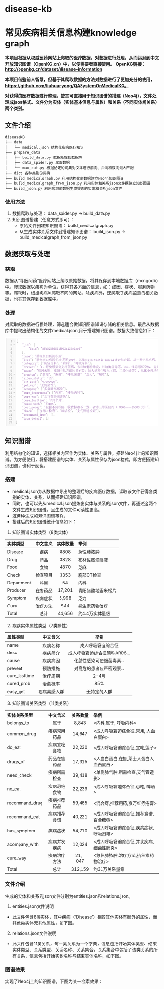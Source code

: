 # disease-kb
# 常见疾病相关信息构建knowledge graph

**本项目根据从权威医药网站上爬取的医疗数据，对数据进行处理，从而运用到中文开放知识图谱（OpenKG.cn）中，以便需要者直接使用。**
**OpenKG链接：http://openkg.cn/dataset/disease-information**
 
**本项目借鉴前人智慧，但基于其爬取数据的方法对数据进行了更加充分的使用，https://github.com/liuhuanyong/QASystemOnMedicalKG。**
 
**对获得的医疗数据进行整理，使其可直接用于知识图谱的搭建（Neo4j），文件处理成json格式。文件分为实体（实体基本信息与属性）和关系（不同实体间关系）两个类别。**
## 文件介绍
```shell
diseaseKB
├── data
│   └── medical.json 结构化疾病医疗知识
├── prepare_data
│   ├── build_data.py 数据处理到数据库
│   ├── data_spider.py 爬取数据
│   └── max_cut.py 根据给定的词典对文本进行前向、后向和双向最大匹配
├── dict 各种类别的词典
├── build_medicalgraph.py 利用结构化的数据建立Neo4j知识图谱 
├── build_medicalgraph_from_json.py 利用实体和关系json文件据建立知识图谱 
└── build_json.py 利用爬取的数据生成提炼的实体和关系json文件
```
### 使用方法
  1. 数据爬取与处理： data_spider.py -> build_data.py
  2. 知识图谱搭建（任意方式即可）： 
     - 原始文件搭建知识图谱： build_medicalgraph.py
     - 从生成实体关系文件到搭建知识图谱： build_json.py -> build_medicalgraph_from_json.py
## 数据获取与处理
### 获取
  数据从“寻医问药”医疗网站上爬取原始数据，将其保存到本地数据库（mongodb)中。爬取数据以疾病为单位，获得其各方面的信息，如：成因、症状、服用药物等。爬取时，根据疾病id爬取不同的网站。除疾病外，还爬取了疾病监测的相关数据，也将其保存到数据库中。
### 处理
  对爬取的数据进行预处理，筛选适合做知识图谱知识存储的相关信息。最后从数据库中提取出结构化的文件medical.json,用于搭建知识图谱。数据大致信息如下：
  <p align="left">
	<img src=./pic/json.png alt="Sample"  width="500">
	<p align="center">
		<em> </em>
	</p>
</p>

## 知识图谱
  利用结构化的知识，选择相关内容作为实体、关系与属性，搭建Neo4j上的知识图谱。为方便使用，将搭建图谱的实体、关系与属性保存为json格式，即方便搭建知识图谱，也利于阅读。
### 搭建
 - medical.json为从数据中导出的整理后的疾病医疗数据，读取该文件获得各类别的实体、关系，从而搭建知识图谱。
 - 同时，也可以先从medical.json提炼出实体与关系的json文件，再通过这两个文件生成知识图谱。且生成的文件可读性更高。
 - 这两种生成的知识图谱等价。
 - 搭建后的知识图谱统计信息如下：
 1. 知识图谱实体类型（8类实体）
 
| 实体类型   |   中文含义   | 实体数量 | 举例                                   |
| :--------- | :----------: | :------: | :-------------------------------------|
| Disease    |     疾病     |  8808    | 急性肺脓肿                             |
| Drug       |     药品     |  3828    | 布林佐胺滴眼液                         |
| Food       |     食物     |  4870    | 芝麻                                   |
| Check      |   检查项目   |  3353    | 胸部CT检查                             |
| Department |     科目     |  54      | 内科                                   |
| Producer   |   在售药品   |  17,201  | 青阳醋酸地塞米松片                     |
| Symptom    |   疾病症状   |  5,998   | 乏力                                   |
| Cure       |   治疗方法   |  544     | 抗生素药物治疗                         |
| Total      |     总计     |  44,656  | 约4.4万实体量级                        |

2. 疾病实体属性类型（7类属性）

| 属性类型      |   中文含义   |            举例             |
| :------------ | :----------: | :-------------------------: |
| name          |   疾病名称   |       成人呼吸窘迫综合征        |
| desc          |   疾病简介   |    成人呼吸窘迫综合征简称ARDS...    |
| cause         |   疾病病因   |    化脓性感染可使细菌毒素...    |
| prevent       |   预防措施   | 对高危的患者应严密观察... |
| cure_lasttime |   治疗周期   |          2-4月          |
| cured_prob    |   治愈概率   |             85%             |
| easy_get      | 疾病易感人群 |        无特定的人群         |

3. 知识图谱关系类型（11类关系）
 
| 实体关系类型   |   中文含义   | 关系数量 | 举例                                                 |
| :------------- | :----------: | :------: | :--------------------------------------------------- |
| belongs_to     |     属于     |  8,843   | <内科,属于, 呼吸内科>                                   |
| common_drug    | 疾病常用药品 |  14,647  | <成人呼吸窘迫综合征,常用, 人血白蛋白>                    |
| do_eat         | 疾病宜吃食物 |  22,230  | <成人呼吸窘迫综合征,宜吃,莲子>                                 |
| drugs_of       | 药品在售药品 |  17,315  | <人血白蛋白,在售,莱士人蛋白人血白蛋白>               |
| need_check     | 疾病所需检查 |  39,418  | <单侧肺气肿,所需检查,支气管造影>                     |
| no_eat         | 疾病忌吃食物 |  22,239  | <成人呼吸窘迫综合征,忌吃, 啤酒>                                     |
| recommand_drug | 疾病推荐药品 |  59,465  | <混合痔,推荐用药,京万红痔疮膏>                       |
| recommand_eat  | 疾病推荐食谱 |  40,221  | <成人呼吸窘迫综合征,推荐食谱,百合糖粥>                 |
| has_symptom    |   疾病症状   |  54,710  | <成人呼吸窘迫综合征,疾病症状,呼吸困难>                   |
| acompany_with  | 疾病并发疾病 |  12,024  | <成人呼吸窘迫综合征,并发疾病,细菌性肺炎>  |
| cure_way       | 疾病治疗方法 |  21，047 | <急性肺脓肿,治疗方法,抗生素药物治疗>  |
| Total          |     总计     | 312,159  | 约31万关系量级                                       |
 
### 文件介绍
  生成的实体和关系的json文件分别为entities.json和relations.json。
  1. entities.json文件说明
  - 此文件包含8类实体，其中疾病（‘Disease’）相较其他实体有额外的属性，而其他类实体无其他属性，如下图。
  
  2. relations.json文件说明
  - 此文件包含11类关系，每一类关系为一个字典，信息包括开始实体类型、结束实体类型、关系类型、关系名称、关系集合，关系集合中包括了该类关系的所有关系，信息包括开始实体名称与结束实体名称，如下图。

### 图谱效果
  实现了Neo4j上的知识图谱，下图为某一检索效果：
